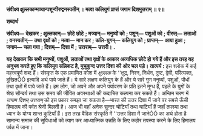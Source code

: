 **संवीक्ष्य क्षुल्लकान्मत्र्यान्पशून्वीरुद्वनस्पतीन् ।** **मत्वा कलियुगं प्राप्तं जगाम दिशमुत्तराम् ॥ २॥** 

**शब्दार्थ** 

**संवीक्ष्य—** **देखकर** **; क्षुल्लकान्—** **छोटे छोटे** **; मत्र्यान्—** **मनुष्यों को** **; पशून्—** **पशुओं को** **; वीरुत्—** **लताओं** **; वनस्पतीन्—** **तथा** **वृक्षों को** **; मत्वा—** **मान कर** **; कलि-युगम्—** **कलियुग को** **; प्राप्तम्—** **आया हुआ** **; जगाम—** **चला गया** **; दिशम्—** **दिशा में** **;** **उत्तराम्—** **उत्तरी।** **.** 

**यह देखकर कि सभी मनुष्यों, पशुओं, लताओं तथा वृक्षों के आकार अत्यधिक छोटे हो** **गये हैं और इस तरह यह अनुभव करते हुए कि कलियुग सन्निकट है, मुचुकुन्द उत्तर दिशा की** **ओर चल पड़े।** **तात्पर्य :** इस श्लोक में कई महत्त्वपूर्ण शब्द हैं। संस्कृत के एक प्रमाणित कोश में *क्षुल्लक* के ''क्षुद्र, निश्न, निर्धन, दुष्ट, द्वेषी, परित्यक्त, दुखितÓÓ इत्यादि अर्थ पाये जाते हैं। ये सारे लक्षण कलियुग के हैं और ये सारे गुण मनुष्यों, पशुओं, पौधों तथा वृक्षों में पाये जाते हैं। हम लोग, जो अपने और अपने पर्यावरण के प्रति इतने मुग्ध हैं, पहले के युगों के श्रेष्ठ सौन्दर्य तथा उस समय की जीवित अवस्थाओं की कदाचित कल्पना कर सकते हैं। अन्तिम चरण में *जगाम दिशम् उत्तराम्* को इस प्रकार समझा जा सकता है—भारत की उत्तर दिशा में जाने पर सबसे ऊँची हिमालय की पर्वत श्रेणी मिलती है। आज भी वहाँ अनेक सुन्दर चोटियाँ तथा घाटियाँ हैं जहाँ तपस्या तथा ध्यान के योग्य शान्त कुटियाँ हैं। इस तरह वैदिक संस्कृति में ''उत्तर दिशा में जानेÓÓ का अर्थ होता है सामान्य समाज की सुविधाओं को त्याग कर आध्यात्मिक उन्नति के लिए कठोर तपस्या करने के लिए हिमालय पर्वत में जाना।  